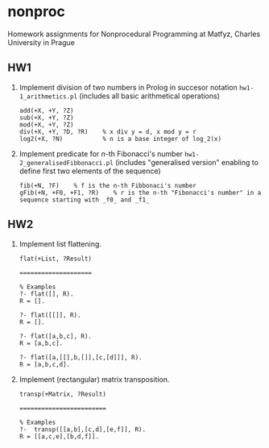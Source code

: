 # nonproc
Homework assignments for Nonprocedural Programming at Matfyz, Charles University in Prague

## HW1
1.	Implement division of two numbers in Prolog in succesor notation
	`hw1-1_arithmetics.pl` (includes all basic arithmetical operations)
	
	    add(+X, +Y, ?Z)
	    sub(+X, +Y, ?Z)
	    mod(+X, +Y, ?Z)
	    div(+X, +Y, ?D, ?R)    % x div y = d, x mod y = r
		log2(+X, ?N)           % n is a base integer of log_2(x)
	
	
	
1.	Implement predicate for _n_-th Fibonacci's number
	`hw1-2_generalisedFibbonacci.pl` (includes "generalised version" enabling to define first two elements of the sequence)
	

	    fib(+N, ?F)    % f is the n-th Fibbonaci's number
	    gFib(+N, +F0, +F1, ?R)    % r is the n-th "Fibonacci's number" in a sequence starting with _f0_ and _f1_
	
## HW2
1.	Implement list flattening.
	
	    flat(+List, ?Result)
		
		====================
		
		% Examples
		?- flat([], R).
		R = [].
		
		?- flat([[]], R).
		R = [].
		
		?- flat([a,b,c], R).
		R = [a,b,c].
		
		?- flat([a,[[],b,[]],[c,[d]]], R).
		R = [a,b,c,d].
	    
	
1.	Implement (rectangular) matrix transposition.
	

	    transp(+Matrix, ?Result)
		
		========================
		
		% Examples
		?-  transp([[a,b],[c,d],[e,f]], R).
		R = [[a,c,e],[b,d,f]].
	